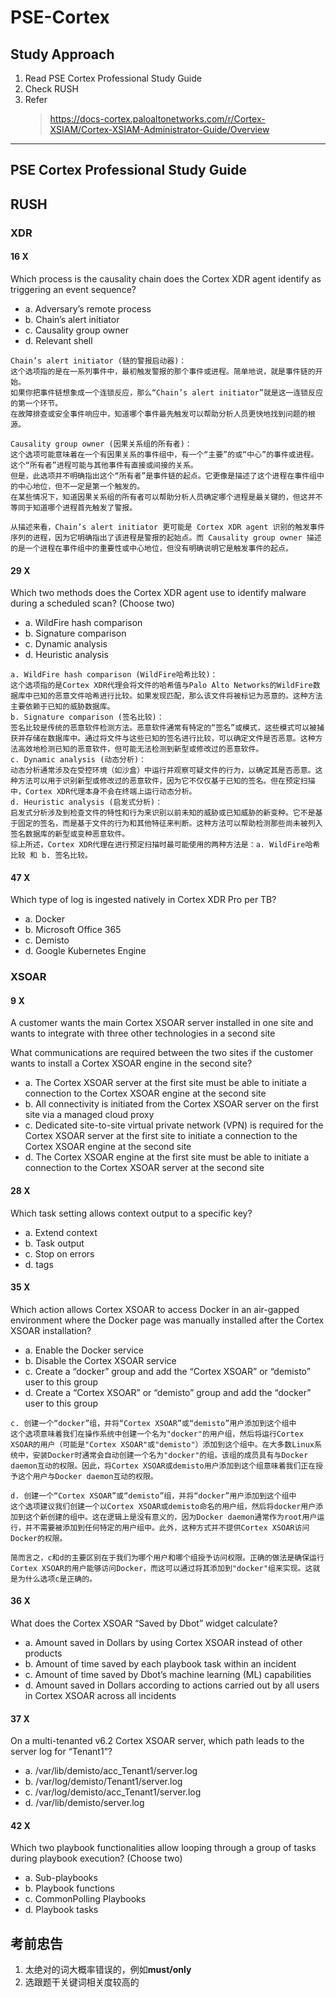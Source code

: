 # PSE-Cortex

## Study Approach

1. Read PSE Cortex Professional Study Guide
2. Check RUSH
3. Refer
   > <https://docs-cortex.paloaltonetworks.com/r/Cortex-XSIAM/Cortex-XSIAM-Administrator-Guide/Overview>

---

## **PSE Cortex Professional Study Guide**

## **RUSH**

### XDR

#### 16 X

Which process is the causality chain does the Cortex XDR agent identify as triggering an event sequence?

- a. Adversary’s remote process
- b. Chain’s alert initiator
- c. Causality group owner
- d. Relevant shell

```text
Chain’s alert initiator (链的警报启动器)：
这个选项指的是在一系列事件中，最初触发警报的那个事件或进程。简单地说，就是事件链的开始。
如果你把事件链想象成一个连锁反应，那么“Chain’s alert initiator”就是这一连锁反应的第一个环节。
在故障排查或安全事件响应中，知道哪个事件最先触发可以帮助分析人员更快地找到问题的根源。

Causality group owner (因果关系组的所有者)：
这个选项可能意味着在一个有因果关系的事件组中，有一个“主要”的或“中心”的事件或进程。这个“所有者”进程可能与其他事件有直接或间接的关系。
但是，此选项并不明确指出这个“所有者”是事件链的起点。它更像是描述了这个进程在事件组中的中心地位，但不一定是第一个触发的。
在某些情况下，知道因果关系组的所有者可以帮助分析人员确定哪个进程是最关键的，但这并不等同于知道哪个进程首先触发了警报。

从描述来看，Chain’s alert initiator 更可能是 Cortex XDR agent 识别的触发事件序列的进程，因为它明确指出了该进程是警报的起始点。而 Causality group owner 描述的是一个进程在事件组中的重要性或中心地位，但没有明确说明它是触发事件的起点。
```

#### 29 X

Which two methods does the Cortex XDR agent use to identify malware during a scheduled scan? (Choose two)

- a. WildFire hash comparison
- b. Signature comparison
- c. Dynamic analysis
- d. Heuristic analysis

```text
a. WildFire hash comparison (WildFire哈希比较)：
这个选项指的是Cortex XDR代理会将文件的哈希值与Palo Alto Networks的WildFire数据库中已知的恶意文件哈希进行比较。如果发现匹配，那么该文件将被标记为恶意的。这种方法主要依赖于已知的威胁数据库。
b. Signature comparison (签名比较)：
签名比较是传统的恶意软件检测方法。恶意软件通常有特定的“签名”或模式，这些模式可以被捕获并存储在数据库中。通过将文件与这些已知的签名进行比较，可以确定文件是否恶意。这种方法高效地检测已知的恶意软件，但可能无法检测到新型或修改过的恶意软件。
c. Dynamic analysis (动态分析)：
动态分析通常涉及在受控环境（如沙盒）中运行并观察可疑文件的行为，以确定其是否恶意。这种方法可以用于识别新型或修改过的恶意软件，因为它不仅仅基于已知的签名。但在预定扫描中，Cortex XDR代理本身不会在终端上运行动态分析。
d. Heuristic analysis (启发式分析)：
启发式分析涉及到检查文件的特性和行为来识别以前未知的威胁或已知威胁的新变种。它不是基于固定的签名，而是基于文件的行为和其他特征来判断。这种方法可以帮助检测那些尚未被列入签名数据库的新型或变种恶意软件。
综上所述，Cortex XDR代理在进行预定扫描时最可能使用的两种方法是：a. WildFire哈希比较 和 b. 签名比较。
```

#### 47 X

Which type of log is ingested natively in Cortex XDR Pro per TB?

- a. Docker
- b. Microsoft Office 365
- c. Demisto
- d. Google Kubernetes Engine

### XSOAR

#### 9 X

A customer wants the main Cortex XSOAR server installed in one site and wants to integrate with three other technologies in a second site

What communications are required between the two sites if the customer wants to install a Cortex XSOAR engine in the second site?

- a. The Cortex XSOAR server at the first site must be able to initiate a connection to the Cortex XSOAR engine at the second site
- b. All connectivity is initiated from the Cortex XSOAR server on the first site via a managed cloud proxy
- c. Dedicated site-to-site virtual private network (VPN) is required for the Cortex XSOAR server at the first site to initiate a connection to the Cortex XSOAR engine at the second site
- d. The Cortex XSOAR engine at the first site must be able to initiate a connection to the
Cortex XSOAR server at the second site

#### 28 X

Which task setting allows context output to a specific key?

- a. Extend context
- b. Task output
- c. Stop on errors
- d. tags

#### 35 X

Which action allows Cortex XSOAR to access Docker in an air-gapped environment where the Docker page was manually installed after the Cortex XSOAR installation?

- a. Enable the Docker service
- b. Disable the Cortex XSOAR service
- c. Create a “docker” group and add the “Cortex XSOAR” or “demisto” user to this group
- d. Create a “Cortex XSOAR” or “demisto” group and add the “docker” user to this group

```text
c. 创建一个“docker”组，并将“Cortex XSOAR”或“demisto”用户添加到这个组中
这个选项意味着我们在操作系统中创建一个名为"docker"的用户组，然后将运行Cortex XSOAR的用户（可能是"Cortex XSOAR"或"demisto"）添加到这个组中。在大多数Linux系统中，安装Docker时通常会自动创建一个名为"docker"的组。该组的成员具有与Docker daemon互动的权限。因此，将Cortex XSOAR或demisto用户添加到这个组意味着我们正在授予这个用户与Docker daemon互动的权限。

d. 创建一个“Cortex XSOAR”或“demisto”组，并将“docker”用户添加到这个组中
这个选项建议我们创建一个以Cortex XSOAR或demisto命名的用户组，然后将docker用户添加到这个新创建的组中。这在逻辑上是没有意义的，因为Docker daemon通常作为root用户运行，并不需要被添加到任何特定的用户组中。此外，这种方式并不提供Cortex XSOAR访问Docker的权限。

简而言之，c和d的主要区别在于我们为哪个用户和哪个组授予访问权限。正确的做法是确保运行Cortex XSOAR的用户能够访问Docker，而这可以通过将其添加到"docker"组来实现。这就是为什么选项c是正确的。
```

#### 36 X

What does the Cortex XSOAR “Saved by Dbot” widget calculate?

- a. Amount saved in Dollars by using Cortex XSOAR instead of other products
- b. Amount of time saved by each playbook task within an incident
- c. Amount of time saved by Dbot’s machine learning (ML) capabilities
- d. Amount saved in Dollars according to actions carried out by all users in Cortex XSOAR across all incidents

#### 37 X

On a multi-tenanted v6.2 Cortex XSOAR server, which path leads to the server log for “Tenant1”?

- a. /var/lib/demisto/acc_Tenant1/server.log
- b. /var/log/demisto/Tenant1/server.log
- c. /var/log/demisto/acc_Tenant1/server.log
- d. /var/lib/demisto/server.log

#### 42 X

Which two playbook functionalities allow looping through a group of tasks during playbook execution? (Choose two)

- a. Sub-playbooks
- b. Playbook functions
- c. CommonPolling Playbooks
- d. Playbook tasks

## 考前忠告

1. 太绝对的词大概率错误的，例如**must/only**
2. 选跟题干关键词相关度较高的
